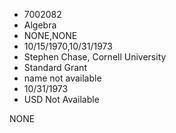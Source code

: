 * 7002082
* Algebra
* NONE,NONE
* 10/15/1970,10/31/1973
* Stephen Chase, Cornell University
* Standard Grant
*   name not available
* 10/31/1973
* USD Not Available

NONE